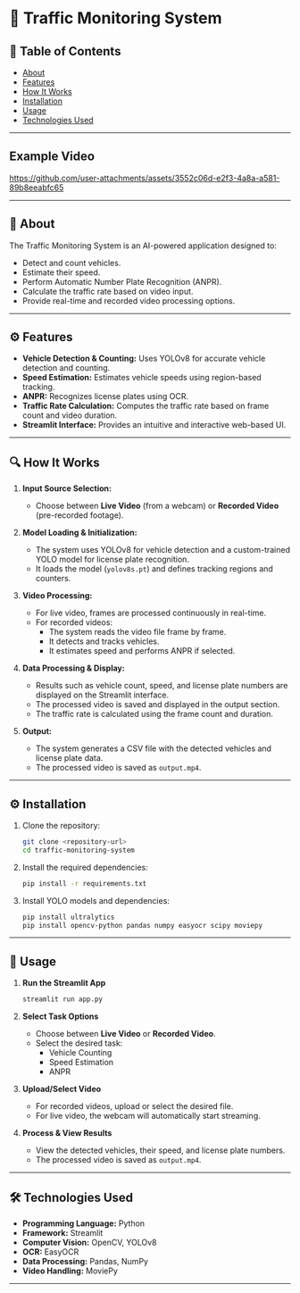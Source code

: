 # 🚦 **Traffic Monitoring System**

## 📑 **Table of Contents**
- [About](#about)
- [Features](#features)
- [How It Works](#how-it-works)
- [Installation](#installation)
- [Usage](#usage)
- [Technologies Used](#technologies-used)

---
## Example Video

https://github.com/user-attachments/assets/3552c06d-e2f3-4a8a-a581-89b8eeabfc65

---

## 📌 **About**
The Traffic Monitoring System is an AI-powered application designed to:
- Detect and count vehicles.
- Estimate their speed.
- Perform Automatic Number Plate Recognition (ANPR).
- Calculate the traffic rate based on video input.
- Provide real-time and recorded video processing options.

---

## ⚙️ **Features**
- **Vehicle Detection & Counting:** Uses YOLOv8 for accurate vehicle detection and counting.
- **Speed Estimation:** Estimates vehicle speeds using region-based tracking.
- **ANPR:** Recognizes license plates using OCR.
- **Traffic Rate Calculation:** Computes the traffic rate based on frame count and video duration.
- **Streamlit Interface:** Provides an intuitive and interactive web-based UI.

---

## 🔍 **How It Works**

1. **Input Source Selection:** 
    - Choose between **Live Video** (from a webcam) or **Recorded Video** (pre-recorded footage).

2. **Model Loading & Initialization:**
    - The system uses YOLOv8 for vehicle detection and a custom-trained YOLO model for license plate recognition.
    - It loads the model (`yolov8s.pt`) and defines tracking regions and counters.

3. **Video Processing:**
    - For live video, frames are processed continuously in real-time.
    - For recorded videos:
        - The system reads the video file frame by frame.
        - It detects and tracks vehicles.
        - It estimates speed and performs ANPR if selected.

4. **Data Processing & Display:**
    - Results such as vehicle count, speed, and license plate numbers are displayed on the Streamlit interface.
    - The processed video is saved and displayed in the output section.
    - The traffic rate is calculated using the frame count and duration.

5. **Output:**
    - The system generates a CSV file with the detected vehicles and license plate data.
    - The processed video is saved as `output.mp4`.

---

## ⚙️ **Installation**

1. Clone the repository:
   ```bash
   git clone <repository-url>
   cd traffic-monitoring-system
   ```

2. Install the required dependencies:
   ```bash
   pip install -r requirements.txt
   ```

3. Install YOLO models and dependencies:
   ```bash
   pip install ultralytics
   pip install opencv-python pandas numpy easyocr scipy moviepy
   ```

---

## 🚀 **Usage**

1. **Run the Streamlit App**
   ```bash
   streamlit run app.py
   ```

2. **Select Task Options**
    - Choose between **Live Video** or **Recorded Video**.
    - Select the desired task:
      - Vehicle Counting
      - Speed Estimation
      - ANPR

3. **Upload/Select Video**
    - For recorded videos, upload or select the desired file.
    - For live video, the webcam will automatically start streaming.

4. **Process & View Results**
    - View the detected vehicles, their speed, and license plate numbers.
    - The processed video is saved as `output.mp4`.

---

## 🛠️ **Technologies Used**
- **Programming Language:** Python
- **Framework:** Streamlit
- **Computer Vision:** OpenCV, YOLOv8
- **OCR:** EasyOCR
- **Data Processing:** Pandas, NumPy
- **Video Handling:** MoviePy

---

